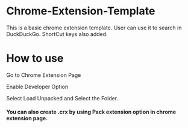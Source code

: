 # Chrome-Extension-Template
This is a basic chrome extension template.
User can use it to search in DuckDuckGo.
ShortCut keys also added.

# How to use
Go to Chrome Extension Page

Enable Developer Option

Select Load Unpacked and Select the Folder.


#### You can also create .crx by using Pack extension option in chrome extension page.
